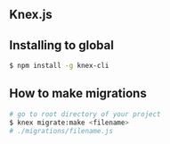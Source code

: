 ## Knex.js

## Installing to global
```bash
$ npm install -g knex-cli
```

## How to make migrations
```bash
# go to root directory of your project
$ knex migrate:make <filename>
# ./migrations/filename.js
```